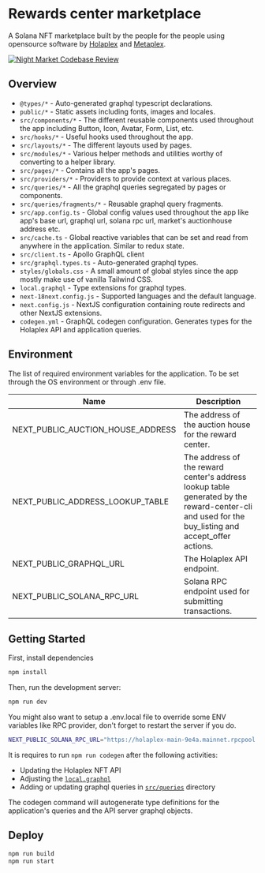 # Rewards center marketplace

A Solana NFT marketplace built by the people for the people using opensource software by [Holaplex](https://holaplex.com/) and [Metaplex](https://metaplex.com/).

[![Night Market Codebase Review](https://cdn.loom.com/sessions/thumbnails/df21609222da4259bf9353b8f8a885ff-with-play.gif)](https://www.loom.com/embed/df21609222da4259bf9353b8f8a885ff)

## Overview

- `@types/*` - Auto-generated graphql typescript declarations.
- `public/*` - Static assets including fonts, images and locales.
- `src/components/*` - The different reusable components used throughout the app including Button, Icon, Avatar, Form, List, etc.
- `src/hooks/*` - Useful hooks used throughout the app.
- `src/layouts/*` - The different layouts used by pages.
- `src/modules/*` - Various helper methods and utilities worthy of converting to a helper library.
- `src/pages/*` - Contains all the app's pages.
- `src/providers/*` - Providers to provide context at various places.
- `src/queries/*` - All the graphql queries segregated by pages or components.
- `src/queries/fragments/*` - Reusable graphql query fragments.
- `src/app.config.ts` - Global config values used throughout the app like app's base url, graphql url, solana rpc url, market's auctionhouse address etc.
- `src/cache.ts` - Global reactive variables that can be set and read from anywhere in the application. Similar to redux state.
- `src/client.ts` - Apollo GraphQL client
- `src/graphql.types.ts` - Auto-generated graphql types.
- `styles/globals.css` - A small amount of global styles since the app mostly make use of vanilla Tailwind CSS.
- `local.graphql` - Type extensions for graphql types.
- `next-18next.config.js` - Supported languages and the default language.
- `next.config.js` - NextJS configuration containing route redirects and other NextJS extensions.
- `codegen.yml` - GraphQL codegen configuration. Generates types for the Holaplex API and application queries.

## Environment

The list of required environment variables for the application. To be set through the OS environment or through .env file.

| Name | Description |
|------|-------------|
| NEXT_PUBLIC_AUCTION_HOUSE_ADDRESS | The address of the auction house for the reward center. |
| NEXT_PUBLIC_ADDRESS_LOOKUP_TABLE | The address of the reward center's address lookup table generated by the reward-center-cli and used for the buy_listing and accept_offer actions. |
| NEXT_PUBLIC_GRAPHQL_URL |  The Holaplex API endpoint. |
| NEXT_PUBLIC_SOLANA_RPC_URL| Solana RPC endpoint used for submitting transactions. |

## Getting Started

First, install dependencies

```bash
npm install
```

Then, run the development server:

```bash
npm run dev
```

You might also want to setup a .env.local file to override some ENV variables like RPC provider, don't forget to restart the server if you do.

```bash
NEXT_PUBLIC_SOLANA_RPC_URL="https://holaplex-main-9e4a.mainnet.rpcpool.com/[...api_key]"
```

It is requires to run `npm run codegen` after the following activities:

- Updating the Holaplex NFT API
- Adjusting the [`local.graphql`](https://github.com/holaplex/dao-marketplace/blob/main/local.graphql)
- Adding or updating graphql queries in [`src/queries`](https://github.com/holaplex/dao-marketplace/blob/main/src/queries) directory

The codegen command will autogenerate type definitions for the application's queries and the API server graphql objects.

## Deploy

```bash
npm run build
npm run start
```
